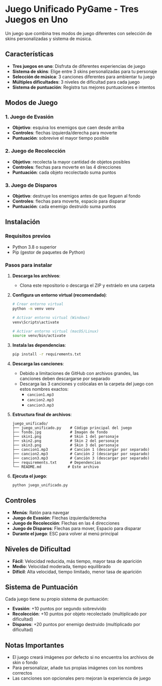 

# Juego Unificado PyGame - Tres Juegos en Uno

Un juego que combina tres modos de juego diferentes con selección de skins personalizadas y sistema de música.

## Características

- **Tres juegos en uno**: Disfruta de diferentes experiencias de juego
- **Sistema de skins**: Elige entre 3 skins personalizadas para tu personaje
- **Selección de música**: 3 canciones diferentes para ambientar tu juego
- **Múltiples dificultades**: 3 niveles de dificultad para cada juego
- **Sistema de puntuación**: Registra tus mejores puntuaciones e intentos

## Modos de Juego

### 1. Juego de Evasión
- **Objetivo**: esquiva los enemigos que caen desde arriba
- **Controles**: flechas izquierda/derecha para moverte
- **Puntuación**: sobrevive el mayor tiempo posible

### 2. Juego de Recolección
- **Objetivo**: recolecta la mayor cantidad de objetos posibles
- **Controles**: flechas para moverte en las 4 direcciones
- **Puntuación**: cada objeto recolectado suma puntos

### 3. Juego de Disparos
- **Objetivo**: destruye los enemigos antes de que lleguen al fondo
- **Controles**: flechas para moverte, espacio para disparar
- **Puntuación**: cada enemigo destruido suma puntos

## Instalación

### Requisitos previos
- Python 3.8 o superior
- Pip (gestor de paquetes de Python)

### Pasos para instalar

1. **Descarga los archivos**:
   - Clona este repositorio o descarga el ZIP y extráelo en una carpeta

2. **Configura un entorno virtual (recomendado)**:
   ```bash
   # Crear entorno virtual
   python -m venv venv
   
   # Activar entorno virtual (Windows)
   venv\Scripts\activate
   
   # Activar entorno virtual (macOS/Linux)
   source venv/bin/activate
   ```

3. **Instala las dependencias**:
   ```bash
   pip install -r requirements.txt
   ```

4. **Descarga las canciones**:
   - Debido a limitaciones de GitHub con archivos grandes, las canciones deben descargarse por separado
   - Descarga las 3 canciones y colócalas en la carpeta del juego con estos nombres exactos:
     - `cancion1.mp3`
     - `cancion2.mp3` 
     - `cancion3.mp3`

5. **Estructura final de archivos**:
   ```
   juego_unificado/
   ├── juego_unificado.py    # Código principal del juego
   ├── fondo.jpg             # Imagen de fondo
   ├── skin1.png             # Skin 1 del personaje
   ├── skin2.png             # Skin 2 del personaje
   ├── skin3.png             # Skin 3 del personaje
   ├── cancion1.mp3          # Canción 1 (descargar por separado)
   ├── cancion2.mp3          # Canción 2 (descargar por separado)
   ├── cancion3.mp3          # Canción 3 (descargar por separado)
   ├── requirements.txt      # Dependencias
   └── README.md            # Este archivo
   ```

6. **Ejecuta el juego**:
   ```bash
   python juego_unificado.py
   ```

## Controles

- **Menús**: Ratón para navegar
- **Juego de Evasión**: Flechas izquierda/derecha
- **Juego de Recolección**: Flechas en las 4 direcciones
- **Juego de Disparos**: Flechas para mover, Espacio para disparar
- **Durante el juego**: ESC para volver al menú principal

## Niveles de Dificultad

- **Fácil**: Velocidad reducida, más tiempo, mayor tasa de aparición
- **Medio**: Velocidad moderada, tiempo equilibrado
- **Difícil**: Alta velocidad, tiempo limitado, menor tasa de aparición

## Sistema de Puntuación

Cada juego tiene su propio sistema de puntuación:
- **Evasión**: +10 puntos por segundo sobrevivido
- **Recolección**: +10 puntos por objeto recolectado (multiplicado por dificultad)
- **Disparos**: +20 puntos por enemigo destruido (multiplicado por dificultad)

## Notas Importantes

- El juego creará imágenes por defecto si no encuentra los archivos de skin o fondo
- Para personalizar, añade tus propias imágenes con los nombres correctos
- Las canciones son opcionales pero mejoran la experiencia de juego
